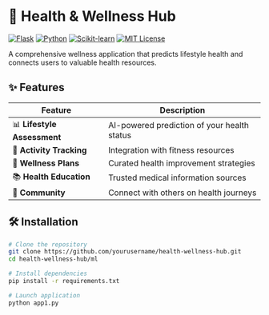 # 🌿 Health & Wellness Hub

[![Flask](https://img.shields.io/badge/Flask-2.0.1-000000?style=flat&logo=flask)](https://flask.palletsprojects.com/)
[![Python](https://img.shields.io/badge/Python-3.8+-blue?style=flat&logo=python)](https://www.python.org/)
[![Scikit-learn](https://img.shields.io/badge/Scikit--learn-1.0-orange?style=flat&logo=scikit-learn)](https://scikit-learn.org/)
[![MIT License](https://img.shields.io/badge/License-MIT-green.svg)](https://opensource.org/licenses/MIT)

A comprehensive wellness application that predicts lifestyle health and connects users to valuable health resources.

## ✨ Features

| Feature | Description |
|---------|-------------|
| 📊 **Lifestyle Assessment** | AI-powered prediction of your health status |
| 🏃 **Activity Tracking** | Integration with fitness resources |
| 🧠 **Wellness Plans** | Curated health improvement strategies |
| 📚 **Health Education** | Trusted medical information sources |
| 👥 **Community** | Connect with others on health journeys |

## 🛠️ Installation

```bash
# Clone the repository
git clone https://github.com/yourusername/health-wellness-hub.git
cd health-wellness-hub/ml

# Install dependencies
pip install -r requirements.txt

# Launch application
python app1.py
